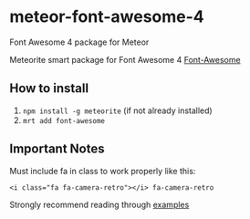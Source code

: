 meteor-font-awesome-4
=====================

Font Awesome 4 package for Meteor

Meteorite smart package for Font Awesome 4
[Font-Awesome](http://fortawesome.github.io/Font-Awesome/)

## How to install
1. `npm install -g meteorite` (if not already installed)
2. `mrt add font-awesome`

## Important Notes
Must include fa in class to work properly like this:

    <i class="fa fa-camera-retro"></i> fa-camera-retro

Strongly recommend reading through [examples](http://fortawesome.github.io/Font-Awesome/examples/)
